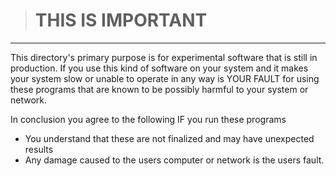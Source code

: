 > # THIS IS IMPORTANT
***
This directory's primary purpose is for experimental software that is still in production. If you use this kind of software on your system and it makes your system slow or unable to operate in any way is YOUR FAULT for using these programs that are known to be possibly harmful to your system or network. 

  In conclusion you agree to the following IF you run these programs
  - You understand that these are not finalized and may have unexpected results
  - Any damage caused to the users computer or network is the users fault.
